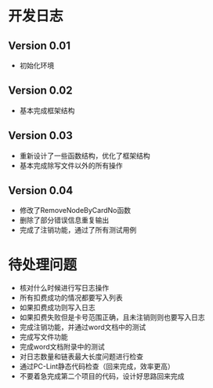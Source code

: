 # 开发日志

## Version 0.01

* 初始化环境

## Version 0.02

* 基本完成框架结构

## Version 0.03

* 重新设计了一些函数结构，优化了框架结构
* 基本完成除写文件以外的所有操作

## Version 0.04

* 修改了RemoveNodeByCardNo函数
* 删除了部分错误信息重复输出
* 完成了注销功能，通过了所有测试用例

# 待处理问题

* 核对什么时候进行写日志操作
* 所有扣费成功的情况都要写入列表
* 如果扣费成功则写入日志
* 如果扣费失败但是卡号范围正确，且未注销则则也要写入日志
* 完成注销功能，并通过word文档中的测试
* 完成写文件功能
* 完成word文档附录中的测试
* 对日志数量和链表最大长度问题进行检查
* 通过PC-Lint静态代码检查（回来完成，效率更高）
* 不要着急完成第二个项目的代码，设计好思路回来完成

